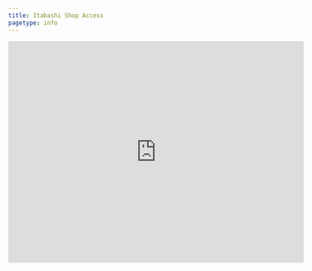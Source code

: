 ```yaml
---
title: Itabashi Shop Access
pagetype: info
---
```


<iframe src="https://www.google.com/maps/embed?pb=!1m14!1m8!1m3!1d3238.1735678799455!2d139.71589940293242!3d35.74653843013742!3m2!1i1024!2i768!4f13.1!3m3!1m2!1s0x0%3A0x6c7121ac60921aab!2sTokyo%20Aleworks%20Taproom!5e0!3m2!1sen!2sjp!4v1594103454289!5m2!1sen!2sjp" width="600" height="450" frameborder="0" style="border:0;" allowfullscreen="" aria-hidden="false" tabindex="0"></iframe>
